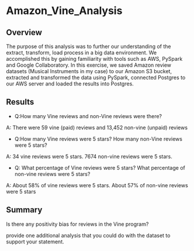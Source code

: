 # Amazon_Vine_Analysis

## Overview

The purpose of this analysis was to further our understanding of the extract, transform, load process in a big data environment. We accomplished this by gaining familiarity with tools such as AWS, PySpark and Google Collaboratory. In this exercise, we saved Amazon review datasets (Musical Instruments in my case) to our Amazon S3 bucket, extracted and transformed the data using PySpark, connected Postgres to our AWS server and loaded the results into Postgres. 

## Results

* Q:How many Vine reviews and non-Vine reviews were there?

A: There were 59 vine (paid) reviews and 13,452 non-vine (unpaid) reviews


* Q:How many Vine reviews were 5 stars? How many non-Vine reviews were 5 stars?

A: 34 vine reviews were 5 stars. 7674 non-vine reviews were 5 stars.

* Q: What percentage of Vine reviews were 5 stars? What percentage of non-vine reviews were 5 stars?

A: About 58% of vine reviews were 5 stars. About 57% of non-vine reviews were 5 stars

## Summary

Is there any positivity bias for reviews in the Vine program?

provide one additional analysis that you could do with the dataset to support your statement.
